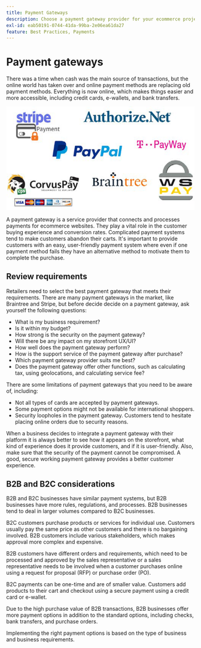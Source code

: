 ```yaml
---
title: Payment Gateways
description: Choose a payment gateway provider for your ecommerce project based on the needs of your business.
exl-id: eab50191-0744-41da-99ba-2e06ea61da27
feature: Best Practices, Payments
---
```

# Payment gateways

There was a time when cash was the main source of transactions, but the online world has taken over and online payment methods are replacing old payment methods. Everything is now online, which makes things easier and more accessible, including credit cards, e-wallets, and bank transfers.

![Payment gateway provider logos](../../assets/playbooks/payment-gateways.png)

A payment gateway is a service provider that connects and processes payments for ecommerce websites. They play a vital role in the customer buying experience and conversion rates. Complicated payment systems tend to make customers abandon their carts. It's important to provide customers with an easy, user-friendly payment system where even if one payment method fails they have an alternative method to motivate them to complete the purchase.

## Review requirements

Retailers need to select the best payment gateway that meets their requirements. There are many payment gateways in the market, like Braintree and Stripe, but before decide decide on a payment gateway, ask yourself the following questions:

- What is my business requirement?
- Is it within my budget?
- How strong is the security on the payment gateway?
- Will there be any impact on my storefront UX/UI?
- How well does the payment gateway perform?
- How is the support service of the payment gateway after purchase?
- Which payment gateway provider suits me best?
- Does the payment gateway offer other functions, such as calculating tax, using geolocations, and calculating service fee?

There are some limitations of payment gateways that you need to be aware of, including:

- Not all types of cards are accepted by payment gateways.
- Some payment options might not be available for international shoppers.
- Security loopholes in the payment gateway. Customers tend to hesitate placing online orders due to security reasons.

When a business decides to integrate a payment gateway with their platform it is always better to see how it appears on the storefront, what kind of experience does it provide customers, and if it is user-friendly. Also, make sure that the security of the payment cannot be compromised. A good, secure working payment gateway provides a better customer experience.

## B2B and B2C considerations

B2B and B2C businesses have similar payment systems, but B2B businesses have more rules, regulations, and processes. B2B businesses tend to deal in larger volumes compared to B2C businesses.

B2C customers purchase products or services for individual use. Customers usually pay the same price as other customers and there is no bargaining involved. B2B customers include various
stakeholders, which makes approval more complex and expensive.

B2B customers have different orders and requirements, which need to be processed and approved by the sales representative or a sales representative needs to be involved when a customer purchases online using a request for proposal (RFP) or purchase order (PO).

B2C payments can be one-time and are of smaller value. Customers add products to their cart and checkout using a secure payment using a credit card or e-wallet.

Due to the high purchase value of B2B transactions, B2B businesses offer more payment options in addition to the standard options, including checks, bank transfers, and purchase orders.

Implementing the right payment options is based on the type of business and business requirements.
